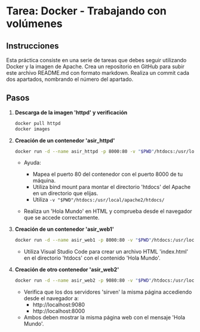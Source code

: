 # Tarea: Docker - Trabajando con volúmenes

## Instrucciones

Esta práctica consiste en una serie de tareas que debes seguir utilizando Docker y la imagen de Apache. Crea un repositorio en GitHub para subir este archivo README.md con formato markdown. Realiza un commit cada dos apartados, nombrando el número del apartado.

## Pasos

1. **Descarga de la imagen 'httpd' y verificación**

    ```bash
    docker pull httpd
    docker images
    ```

2. **Creación de un contenedor 'asir_httpd'**

    ```bash
    docker run -d --name asir_httpd -p 8000:80 -v "$PWD"/htdocs:/usr/local/apache2/htdocs/ httpd
    ```

    - Ayuda:
        - Mapea el puerto 80 del contenedor con el puerto 8000 de tu máquina.
        - Utiliza bind mount para montar el directorio 'htdocs' del Apache en un directorio que elijas.
        - Utiliza `-v "$PWD"/htdocs:/usr/local/apache2/htdocs/`
        
    - Realiza un 'Hola Mundo' en HTML y comprueba desde el navegador que se accede correctamente.

3. **Creación de un contenedor 'asir_web1'**

    ```bash
    docker run -d --name asir_web1 -p 8000:80 -v "$PWD"/htdocs:/usr/local/apache2/htdocs/ httpd
    ```

    - Utiliza Visual Studio Code para crear un archivo HTML 'index.html' en el directorio 'htdocs' con el contenido 'Hola Mundo'.

4. **Creación de otro contenedor 'asir_web2'**

    ```bash
    docker run -d --name asir_web2 -p 9080:80 -v "$PWD"/htdocs:/usr/local/apache2/htdocs/ httpd
    ```

    - Verifica que los dos servidores 'sirven' la misma página accediendo desde el navegador a:
        - http://localhost:9080
        - http://localhost:8000
    - Ambos deben mostrar la misma página web con el mensaje 'Hola Mundo'.
